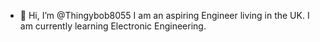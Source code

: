 - 👋 Hi, I’m @Thingybob8055
I am an aspiring Engineer living in the UK.
I am currently learning Electronic Engineering.

<!---
Thingybob8055/Thingybob8055 is a ✨ special ✨ repository because its `README.md` (this file) appears on your GitHub profile.
You can click the Preview link to take a look at your changes.
--->
